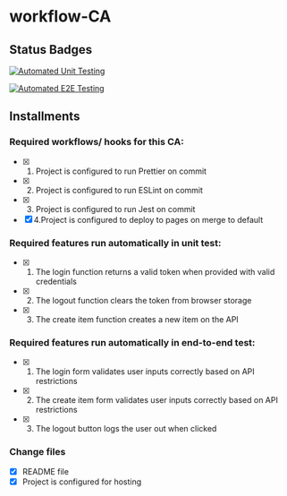 # workflow-CA
## Status Badges

[![Automated Unit Testing](https://github.com/th3boe/workflow-CA/actions/workflows/unit-test.yml/badge.svg)](https://github.com/th3boe/workflow-CA/actions/workflows/unit-test.yml)

[![Automated E2E Testing](https://github.com/th3boe/workflow-CA/actions/workflows/e2e-test.yml/badge.svg)](https://github.com/th3boe/workflow-CA/actions/workflows/e2e-test.yml)

## Installments
### Required workflows/ hooks for this CA:
- [x] 1. Project is configured to run Prettier on commit
- [x] 2. Project is configured to run ESLint on commit
- [x] 3. Project is configured to run Jest on commit
- [x] 4.Project is configured to deploy to pages on merge to default

### Required features run automatically in unit test:
- [x] 1. The login function returns a valid token when provided with valid credentials
- [x] 2. The logout function clears the token from browser storage
- [x] 3. The create item function creates a new item on the API

### Required features run automatically in end-to-end test:
- [x] 1. The login form validates user inputs correctly based on API restrictions
- [x] 2. The create item form validates user inputs correctly based on API restrictions
- [x] 3. The logout button logs the user out when clicked

### Change files
- [x] README file
- [x] Project is configured for hosting
